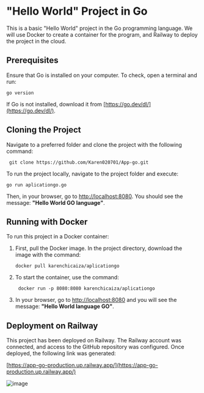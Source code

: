 # "Hello World" Project in Go

This is a basic "Hello World" project in the Go programming language. We will use Docker to create a container for the program, and Railway to deploy the project in the cloud.

## Prerequisites

Ensure that Go is installed on your computer. To check, open a terminal and run:

` go version `

If Go is not installed, download it from [https://go.dev/dl/](https://go.dev/dl/).

## Cloning the Project

Navigate to a preferred folder and clone the project with the following command:

`  git clone https://github.com/Karen020701/App-go.git  `

To run the project locally, navigate to the project folder and execute:

` go run aplicationgo.go  `

Then, in your browser, go to [http://localhost:8080](http://localhost:8080). You should see the message: **"Hello World GO language"**.

## Running with Docker

To run this project in a Docker container:

1. First, pull the Docker image. In the project directory, download the image with the command:

   ` docker pull karenchicaiza/aplicationgo `

3. To start the container, use the command:

    ` docker run -p 8080:8080 karenchicaiza/aplicationgo`

5. In your browser, go to [http://localhost:8080](http://localhost:8080) and you will see the message: **"Hello World language GO"**.

## Deployment on Railway

This project has been deployed on Railway. The Railway account was connected, and access to the GitHub repository was configured. Once deployed, the following link was generated:

[https://app-go-production.up.railway.app/](https://app-go-production.up.railway.app/)

![image](https://github.com/user-attachments/assets/e383460b-4a91-4c58-91c7-17d242ddd075)
